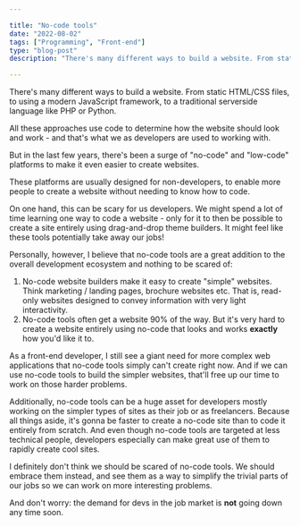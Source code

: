 ```yaml
---

title: "No-code tools"
date: "2022-08-02"
tags: ["Programming", "Front-end"]
type: "blog-post"
description: "There's many different ways to build a website. From static HTML/CSS files, to using a modern JavaScript framework, to a traditional serverside language like PHP or Python."

---
```


There's many different ways to build a website. From static HTML/CSS files, to using a modern JavaScript framework, to a traditional serverside language like PHP or Python.

All these approaches use code to determine how the website should look and work - and that's what we as developers are used to working with.

But in the last few years, there's been a surge of "no-code" and "low-code" platforms to make it even easier to create websites.

These platforms are usually designed for non-developers, to enable more people to create a website without needing to know how to code.

On one hand, this can be scary for us developers. We might spend a lot of time learning one way to code a website - only for it to then be possible to create a site entirely using drag-and-drop theme builders. It might feel like these tools potentially take away our jobs!

Personally, however, I believe that no-code tools are a great addition to the overall development ecosystem and nothing to be scared of:

1. No-code website builders make it easy to create "simple" websites. Think marketing / landing pages, brochure websites etc. That is, read-only websites designed to convey information with very light interactivity.
2. No-code tools often get a website 90% of the way. But it's very hard to create a website entirely using no-code that looks and works **exactly** how you'd like it to.

As a front-end developer, I still see a giant need for more complex web applications that no-code tools simply can't create right now. And if we can use no-code tools to build the simpler websites, that'll free up our time to work on those harder problems.

Additionally, no-code tools can be a huge asset for developers mostly working on the simpler types of sites as their job or as freelancers. Because all things aside, it's gonna be faster to create a no-code site than to code it entirely from scratch. And even though no-code tools are targeted at less technical people, developers especially can make great use of them to rapidly create cool sites.

I definitely don't think we should be scared of no-code tools. We should embrace them instead, and see them as a way to simplify the trivial parts of our jobs so we can work on more interesting problems.

And don't worry: the demand for devs in the job market is **not** going down any time soon.

​
